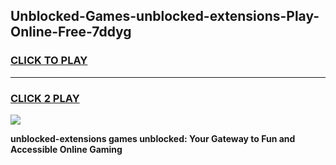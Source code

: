 
## Unblocked-Games-unblocked-extensions-Play-Online-Free-7ddyg
<h3>
<a href="https://premium76.site?title=unblocked-extensions&ref=26A">CLICK TO PLAY</a></h3>
<hr>

<h3>
<a href="https://premium76.site?title=unblocked-extensions&ref=26A">CLICK 2 PLAY</a>
  
</h3>

<a href="https://premium76.site?title=unblocked-extensions&ref=26A"><img src="https://clearcache.store/games.png"></a>


**unblocked-extensions games unblocked: Your Gateway to Fun and Accessible Online Gaming**
